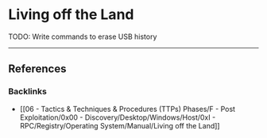 # Living off the Land

TODO: Write commands to erase USB history

---
## References

### Backlinks

- [[06 - Tactics & Techniques & Procedures (TTPs) Phases/F - Post Exploitation/0x00 - Discovery/Desktop/Windows/Host/0xI - RPC/Registry/Operating System/Manual/Living off the Land]]